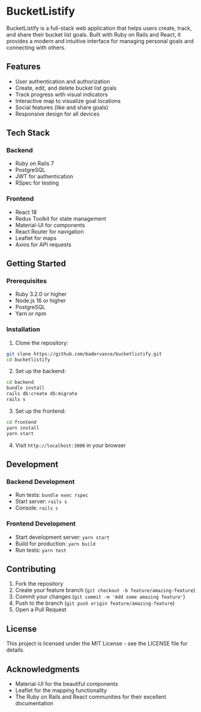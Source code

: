 # BucketListify

BucketListify is a full-stack web application that helps users create, track, and share their bucket list goals. Built with Ruby on Rails and React, it provides a modern and intuitive interface for managing personal goals and connecting with others.

## Features

- User authentication and authorization
- Create, edit, and delete bucket list goals
- Track progress with visual indicators
- Interactive map to visualize goal locations
- Social features (like and share goals)
- Responsive design for all devices

## Tech Stack

### Backend
- Ruby on Rails 7
- PostgreSQL
- JWT for authentication
- RSpec for testing

### Frontend
- React 18
- Redux Toolkit for state management
- Material-UI for components
- React Router for navigation
- Leaflet for maps
- Axios for API requests

## Getting Started

### Prerequisites
- Ruby 3.2.0 or higher
- Node.js 16 or higher
- PostgreSQL
- Yarn or npm

### Installation

1. Clone the repository:
```bash
git clone https://github.com/badervance/bucketlistify.git
cd bucketlistify
```

2. Set up the backend:
```bash
cd backend
bundle install
rails db:create db:migrate
rails s
```

3. Set up the frontend:
```bash
cd frontend
yarn install
yarn start
```

4. Visit `http://localhost:3000` in your browser

## Development

### Backend Development
- Run tests: `bundle exec rspec`
- Start server: `rails s`
- Console: `rails c`

### Frontend Development
- Start development server: `yarn start`
- Build for production: `yarn build`
- Run tests: `yarn test`

## Contributing

1. Fork the repository
2. Create your feature branch (`git checkout -b feature/amazing-feature`)
3. Commit your changes (`git commit -m 'Add some amazing feature'`)
4. Push to the branch (`git push origin feature/amazing-feature`)
5. Open a Pull Request

## License

This project is licensed under the MIT License - see the LICENSE file for details.

## Acknowledgments

- Material-UI for the beautiful components
- Leaflet for the mapping functionality
- The Ruby on Rails and React communities for their excellent documentation 
